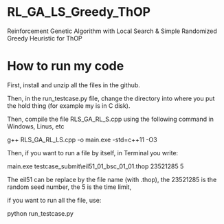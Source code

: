 # RL_GA_LS_Greedy_ThOP
Reinforcement Genetic Algorithm with Local Search &amp; Simple Randomized Greedy Heuristic for ThOP

# How to run my code
<p>First, install and unzip all the files in the github. </p>
<p>Then, in the run_testcase.py file, change the directory into where you put the hold thing (for example my is in C disk). </p>
<p>Then, compile the file RLS_GA_RL_S.cpp using the following command in Windows, Linus, etc </p>
<p>g++ RLS_GA_RL_LS.cpp -o main.exe -std=c++11 -O3 </p>
<p>Then, if you want to run a file by itself, in Terminal you write: </p> 
<p>main.exe testcase_submit\eil51_01_bsc_01_01.thop 23521285 5 </p>
<p>The eil51 can be replace by the file name (with .thop), the 23521285 is the random seed number, the 5 is the time limit, </p> 
<p>if you want to run all the file, use: </p>
<p>python run_testcase.py </p>

